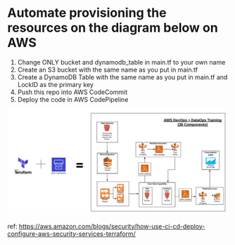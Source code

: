 # Automate provisioning the resources on the diagram below on AWS 

1. Change ONLY bucket and dynamodb_table in main.tf to your own name 
2. Create an S3 bucket with the same name as you put in main.tf
3. Create a DynamoDB Table with the same name as you put in main.tf and LockID as the primary key
4. Push this repo into AWS CodeCommit
5. Deploy the code in AWS CodePipeline

![Diagram](Diagram.png)

ref: https://aws.amazon.com/blogs/security/how-use-ci-cd-deploy-configure-aws-security-services-terraform/
